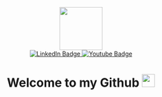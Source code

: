 <div id="header" align="center">
<img src="https://media.giphy.com/media/qgQUggAC3Pfv687qPC/giphy.gif" width="100"/>
<div id="badges">
  <a href="https://www.linkedin.com/in/raphael-amorim-de-santana/">
    <img src="https://img.shields.io/badge/LinkedIn-blue?style=for-the-badge&logo=linkedin&logoColor=white" alt="LinkedIn Badge"/>
  </a>
  <a href="https://www.youtube.com/channel/UCD0hywLbFyS_3i5Lh5dJH3Q">
    <img src="https://img.shields.io/badge/YouTube-red?style=for-the-badge&logo=youtube&logoColor=white" alt="Youtube Badge"/>
  </a>
</div>
<img src="https://komarev.com/ghpvc/?username=RaphaelAmorimSantana&style=flat-square&color=blue" alt=""/>  
<h1>
  Welcome to my Github
  <img src="https://media.giphy.com/media/GThWuh0DGMIU/giphy.gif" width="30px"/>
</h1>
